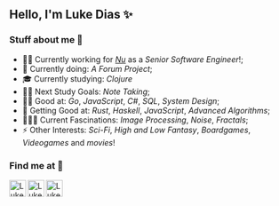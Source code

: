 ## Hello, I'm Luke Dias ✨

### Stuff about me 🧐
- 👨‍💻 Currently working for *[Nu](https://nubank.com.br/)* as a *Senior Software Engineer*!;
- 🌱 Currently doing: *A Forum Project*;
- 🎓 Currently studying: *Clojure*
- 💪🏼 Next Study Goals: *Note Taking*;
- 🧙‍♂️ Good at: *Go*, *JavaScript*, *C#*, *SQL*, *System Design*;
- 🧙 Getting Good at: *Rust*, *Haskell*, *JavaScript*, *Advanced Algorithms*;
- 🕵🏻‍♂️ Current Fascinations: *Image Processing*, *Noise*, *Fractals*;
- ⚡ Other Interests: *Sci-Fi*, *High and Low Fantasy*, *Boardgames*, *Videogames* and *movies*!

### Find me at 📝
[<img align="left" alt="Luke Dias | LinkedIn" height="30px" src="https://cdn-icons-png.flaticon.com/512/145/145807.png"/>][linkedin]
[<img align="left" alt="Luke Dias | Medium" height="30px" src="https://user-images.githubusercontent.com/51720084/192867359-5ef9a19d-fff1-483f-b1b0-388c37a2a406.png"/>][medium]
[<img align="left" alt="Luke Dias | Exercism" height="30px" src="https://d24y9kuxp2d7l2.cloudfront.net/assets/icons/exercism-face-gradient-31ce1b1261c54ead735cf687a2dc8549b3d00bb1.svg"/>][exercism]
<br/>

[linkedin]: https://www.linkedin.com/in/lukedias/
[medium]: https://medium.com/@lhollowwizard
[exercism]: https://exercism.org/profiles/LukeDias42
